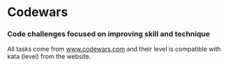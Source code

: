 # Codewars
### Code challenges focused on improving skill and technique

All tasks come from www.codewars.com and their level is compatible with kata (level) from the website.
